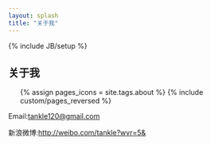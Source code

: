 ```yaml
---
layout: splash
title: "关于我"
---
```

{% include JB/setup %}

## 关于我

<ul class="thumbnails">
  {% assign pages_icons = site.tags.about %}
  {% include custom/pages_reversed %}
</ul>

Email:tankle120@gmail.com

新浪微博:http://weibo.com/tankle?wvr=5&
